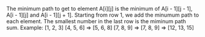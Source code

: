 The minimum path to get to element A[i][j] is the minimum of A[i - 1][j - 1], A[i - 1][j] and A[i - 1][j + 1].
Starting from row 1, we add the minumum path to each element. The smallest number in the last row is the miminum path sum.
Example:
[1, 2, 3]
[4, 5, 6] => [5, 6, 8]
[7, 8, 9] => [7, 8, 9] => [12, 13, 15]